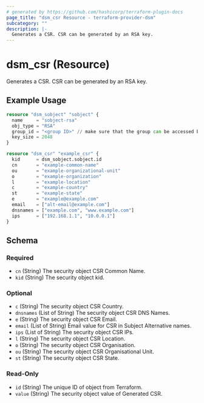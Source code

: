 ```yaml
---
# generated by https://github.com/hashicorp/terraform-plugin-docs
page_title: "dsm_csr Resource - terraform-provider-dsm"
subcategory: ""
description: |-
  Generates a CSR. CSR can be generated by an RSA key.
---
```


# dsm_csr (Resource)

Generates a CSR. CSR can be generated by an RSA key.

## Example Usage

```terraform
resource "dsm_sobject" "sobject" {
  name     = "sobject-rsa"
  obj_type = "RSA"
  group_id = "<group ID>" // make sure that the group can be accessed by your plugin "Terraform Plugin - CSR".
  key_size = 2048
}

resource "dsm_csr" "example_csr" {
  kid      = dsm_sobject.sobject.id
  cn       = "example-common-name"
  ou       = "example-organizational-unit"
  o        = "example-organization"
  l        = "example-location"
  c        = "example-country"
  st       = "example-state"
  e        = "example@example.com"
  email    = ["alt-email@example.com"]
  dnsnames = ["example.com", "www.example.com"]
  ips      = ["192.168.1.1", "10.0.0.1"]
}
```

<!-- schema generated by tfplugindocs -->
## Schema

### Required

- `cn` (String) The security object CSR Common Name.
- `kid` (String) The security object kid.

### Optional

- `c` (String) The security object CSR Country.
- `dnsnames` (List of String) The security object CSR DNS Names.
- `e` (String) The security object CSR Email.
- `email` (List of String) Email value for CSR in Subject Alternative names.
- `ips` (List of String) The security object CSR IPs.
- `l` (String) The security object CSR Location.
- `o` (String) The security object CSR Organisation.
- `ou` (String) The security object CSR Organisational Unit.
- `st` (String) The security object CSR State.

### Read-Only

- `id` (String) The unique ID of object from Terraform.
- `value` (String) The security object value of Generated CSR.
